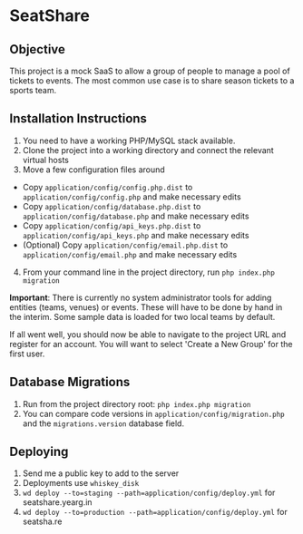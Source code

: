 # SeatShare

## Objective

This project is a mock SaaS to allow a group of people to manage a pool of tickets to events. The most common use case is to share season tickets to a sports team.

## Installation Instructions

1. You need to have a working PHP/MySQL stack available.
2. Clone the project into a working directory and connect the relevant virtual hosts
3. Move a few configuration files around
  * Copy `application/config/config.php.dist` to `application/config/config.php` and make necessary edits
  * Copy `application/config/database.php.dist` to `application/config/database.php` and make necessary edits
  * Copy `application/config/api_keys.php.dist` to `application/config/api_keys.php` and make necessary edits
  * (Optional) Copy `application/config/email.php.dist` to `application/config/email.php` and make necessary edits
4. From your command line in the project directory, run `php index.php migration`

**Important**: There is currently no system administrator tools for adding entities (teams, venues) or events. These will have to be done by hand in the interim. Some sample data is loaded for two local teams by default.

If all went well, you should now be able to navigate to the project URL and register for an account. You will want to select 'Create a New Group' for the first user.

## Database Migrations

1. Run from the project directory root: `php index.php migration`
2. You can compare code versions in `application/config/migration.php` and the `migrations.version` database field.

## Deploying

1. Send me a public key to add to the server
2. Deployments use `whiskey_disk`
3. `wd deploy --to=staging --path=application/config/deploy.yml` for seatshare.yearg.in
4. `wd deploy --to=production --path=application/config/deploy.yml` for seatsha.re